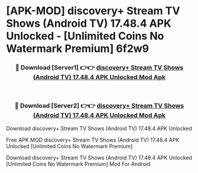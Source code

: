 # [APK-MOD] discovery+ Stream TV Shows (Android TV) 17.48.4 APK Unlocked - [Unlimited Coins No Watermark Premium] 6f2w9



<div align="center">
<h3>🔴 Download [Server1] 👉👉 <a href="https://momento.my/?title=discovery+_Stream_TV_Shows_(Android_TV)_17.48.4_APK_Unlocked">discovery+ Stream TV Shows (Android TV) 17.48.4 APK Unlocked Mod Apk</a></h3><br>

<h3>🔴 Download [Server2] 👉👉 <a href="https://momento.my/?title=discovery+_Stream_TV_Shows_(Android_TV)_17.48.4_APK_Unlocked">discovery+ Stream TV Shows (Android TV) 17.48.4 APK Unlocked Mod Apk</a></h3>
</div>



Download discovery+ Stream TV Shows (Android TV) 17.48.4 APK Unlocked 

Free APK MOD discovery+ Stream TV Shows (Android TV) 17.48.4 APK Unlocked [Unlimited Coins No Watermark Premium]

Download discovery+ Stream TV Shows (Android TV) 17.48.4 APK Unlocked [Unlimited Coins No Watermark Premium] Mod For Android
